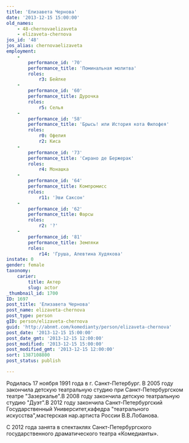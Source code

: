 ```yaml
---
title: 'Елизавета Чернова'
date: '2013-12-15 15:00:00'
old_names:
    - 48-chernovaelizaveta
    - elizaveta-chernova
jos_id: '48'
jos_alias: chernovaelizaveta
employment:
    -
        performance_id: '70'
        performance_title: 'Поминальная молитва'
        roles:
            r3: Бейлке
    -
        performance_id: '60'
        performance_title: Дурочка
        roles:
            r5: Селья
    -
        performance_id: '58'
        performance_title: 'Брысь! или История кота Филофея'
        roles:
            r0: Офелия
            r2: Киса
    -
        performance_id: '73'
        performance_title: 'Сирано де Бержерак'
        roles:
            r4: Монашка
    -
        performance_id: '64'
        performance_title: Компромисс
        roles:
            r11: 'Эви Саксон'
    -
        performance_id: '62'
        performance_title: Фарсы
        roles:
            r2: '?'
    -
        performance_id: '81'
        performance_title: Земляки
        roles:
            r14: 'Груша, Алевтина Худякова'
instate: 0
gender: female
taxonomy:
    carier:
        title: Актер
        slug: actor
_thumbnail_id: 1700
ID: 1697
post_title: 'Елизавета Чернова'
post_name: elizaveta-chernova
post_type: person
gID: person/elizaveta-chernova
guid: 'http://abnmt.com/komedianty/person/elizaveta-chernova'
post_date: '2013-12-15 15:00:00'
post_date_gmt: '2013-12-15 12:00:00'
post_modified: '2013-12-15 15:00:00'
post_modified_gmt: '2013-12-15 12:00:00'
sort: 1387108800
post_status: publish

---
```


Родилась 17 ноября 1991 года в г. Санкт-Петербург. В 2005 году закончила детскую театральную студию при Санкт-Петербургском театре "Зазеркалье".В 2008 году закончила детскую театральную студию "Дуэт".В 2012 году закончила Санкт-Петербургский Государственный Университет,кафедра "театрального искусства",мастерская нар.артиста России В.В.Лобанова.


С 2012 года занята в спектаклях Санкт-Петербургского государственного драматического театра «Комедианты».